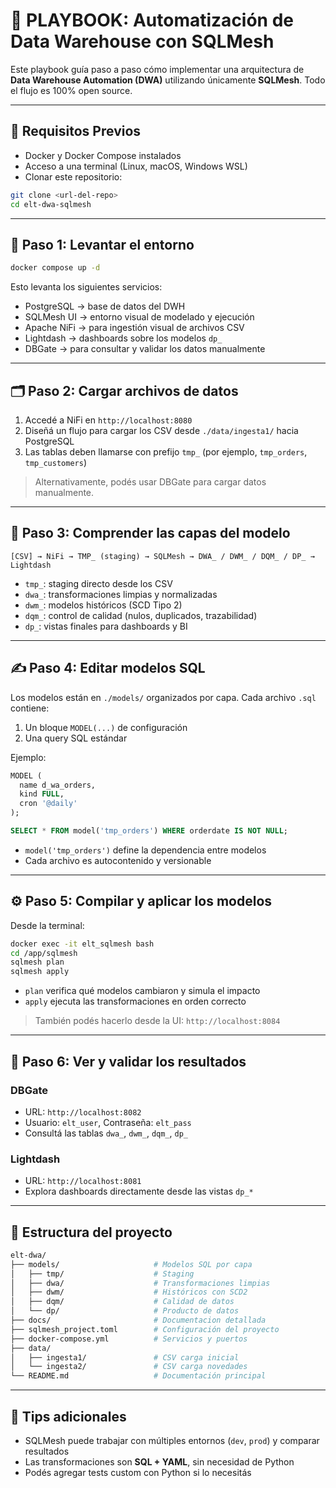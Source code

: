 # 📘 PLAYBOOK: Automatización de Data Warehouse con SQLMesh

Este playbook guía paso a paso cómo implementar una arquitectura de **Data Warehouse Automation (DWA)** utilizando únicamente **SQLMesh**. Todo el flujo es 100% open source.

---

## 🔧 Requisitos Previos

- Docker y Docker Compose instalados
- Acceso a una terminal (Linux, macOS, Windows WSL)
- Clonar este repositorio:

```bash
git clone <url-del-repo>
cd elt-dwa-sqlmesh
```

---

## 🚀 Paso 1: Levantar el entorno

```bash
docker compose up -d
```

Esto levanta los siguientes servicios:
- PostgreSQL → base de datos del DWH
- SQLMesh UI → entorno visual de modelado y ejecución
- Apache NiFi → para ingestión visual de archivos CSV
- Lightdash → dashboards sobre los modelos `dp_`
- DBGate → para consultar y validar los datos manualmente

---

## 🗂 Paso 2: Cargar archivos de datos

1. Accedé a NiFi en `http://localhost:8080`
2. Diseñá un flujo para cargar los CSV desde `./data/ingesta1/` hacia PostgreSQL
3. Las tablas deben llamarse con prefijo `tmp_` (por ejemplo, `tmp_orders`, `tmp_customers`)

> Alternativamente, podés usar DBGate para cargar datos manualmente.

---

## 🧠 Paso 3: Comprender las capas del modelo

```plaintext
[CSV] → NiFi → TMP_ (staging) → SQLMesh → DWA_ / DWM_ / DQM_ / DP_ → Lightdash
```

- `tmp_`: staging directo desde los CSV
- `dwa_`: transformaciones limpias y normalizadas
- `dwm_`: modelos históricos (SCD Tipo 2)
- `dqm_`: control de calidad (nulos, duplicados, trazabilidad)
- `dp_`: vistas finales para dashboards y BI

---

## ✍️ Paso 4: Editar modelos SQL

Los modelos están en `./models/` organizados por capa. Cada archivo `.sql` contiene:

1. Un bloque `MODEL(...)` de configuración
2. Una query SQL estándar

Ejemplo:
```sql
MODEL (
  name d_wa_orders,
  kind FULL,
  cron '@daily'
);

SELECT * FROM model('tmp_orders') WHERE orderdate IS NOT NULL;
```

- `model('tmp_orders')` define la dependencia entre modelos
- Cada archivo es autocontenido y versionable

---

## ⚙️ Paso 5: Compilar y aplicar los modelos

Desde la terminal:

```bash
docker exec -it elt_sqlmesh bash
cd /app/sqlmesh
sqlmesh plan
sqlmesh apply
```

- `plan` verifica qué modelos cambiaron y simula el impacto
- `apply` ejecuta las transformaciones en orden correcto

> También podés hacerlo desde la UI: `http://localhost:8084`

---

## 🧪 Paso 6: Ver y validar los resultados

### DBGate
- URL: `http://localhost:8082`
- Usuario: `elt_user`, Contraseña: `elt_pass`
- Consultá las tablas `dwa_`, `dwm_`, `dqm_`, `dp_`

### Lightdash
- URL: `http://localhost:8081`
- Explora dashboards directamente desde las vistas `dp_*`

---

## 🧩 Estructura del proyecto

```bash
elt-dwa/
├── models/                     # Modelos SQL por capa
│   ├── tmp/                    # Staging
│   ├── dwa/                    # Transformaciones limpias
│   ├── dwm/                    # Históricos con SCD2
│   ├── dqm/                    # Calidad de datos
│   └── dp/                     # Producto de datos
├── docs/                       # Documentacion detallada
├── sqlmesh_project.toml        # Configuración del proyecto
├── docker-compose.yml          # Servicios y puertos
├── data/
│   ├── ingesta1/               # CSV carga inicial
│   └── ingesta2/               # CSV carga novedades
└── README.md                   # Documentación principal

```

---

## 🧠 Tips adicionales

- SQLMesh puede trabajar con múltiples entornos (`dev`, `prod`) y comparar resultados
- Las transformaciones son **SQL + YAML**, sin necesidad de Python
- Podés agregar tests custom con Python si lo necesitás
